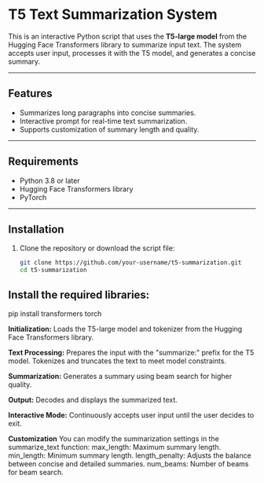 # T5 Text Summarization System

This is an interactive Python script that uses the **T5-large model** from the Hugging Face Transformers library to summarize input text. The system accepts user input, processes it with the T5 model, and generates a concise summary.

---

## **Features**
- Summarizes long paragraphs into concise summaries.
- Interactive prompt for real-time text summarization.
- Supports customization of summary length and quality.

---

## **Requirements**
- Python 3.8 or later
- Hugging Face Transformers library
- PyTorch

---

## **Installation**
1. Clone the repository or download the script file:
   ```bash
   git clone https://github.com/your-username/t5-summarization.git
   cd t5-summarization
   
## **Install the required libraries:**

pip install transformers torch

**Initialization:**
Loads the T5-large model and tokenizer from the Hugging Face Transformers library.

**Text Processing:**
Prepares the input with the "summarize:" prefix for the T5 model.
Tokenizes and truncates the text to meet model constraints.

**Summarization:**
Generates a summary using beam search for higher quality.

**Output:**
Decodes and displays the summarized text.

**Interactive Mode:**
Continuously accepts user input until the user decides to exit.

**Customization**
You can modify the summarization settings in the summarize_text function:
max_length: Maximum summary length.
min_length: Minimum summary length.
length_penalty: Adjusts the balance between concise and detailed summaries.
num_beams: Number of beams for beam search.
